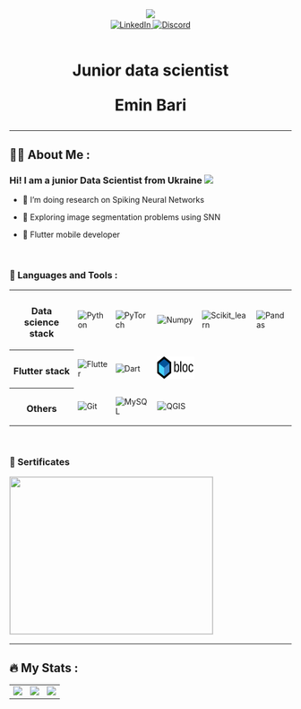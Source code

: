 <div id="header" align="center">
  <img style="border-radius: 4%" src="https://media.giphy.com/media/iHDijVr0gipZhOdMNx/giphy-downsized-large.gif" width="200"/>
  
  <div id="badges">
    <a href="https://www.linkedin.com/in/emin-bariev-8a176321a/">
      <img src="https://img.shields.io/badge/LinkedIn-blue?style=for-the-badge&logo=linkedin&logoColor=white" alt="LinkedIn"/>
    </a>
    <a href="https://discordapp.com/users/692331725467943003">
      <img src="https://img.shields.io/badge/Discord-blueviolet?style=for-the-badge&logo=discord&logoColor=white" alt="Discord"/>
    </a>
  </div>
  <img src="https://komarev.com/ghpvc/?username=eminjosephson&style=flat&color=brightgreen" alt=""/>
  <h1>
    <p>Junior data scientist</p>
    <p>Emin Bari</p>
  </h1>
</div>

---

## 👨‍💻 About Me :
### Hi! I am a junior Data Scientist from  Ukraine <img src="https://media.giphy.com/media/Bdpx4N4DDp1eo7ZjQx/giphy.gif" width="30">

- 🔭 I’m doing research on Spiking Neural Networks

- 🌱 Exploring image segmentation problems using SNN

- 📱 Flutter mobile developer

<br>

### 🔨 Languages and Tools :

<table>
    <tr>
        <th>
            <h3>Data science stack</h3>
        </th>
        <td> 
            <img src="https://cdn.jsdelivr.net/gh/devicons/devicon/icons/python/python-original.svg" title="Python" alt="Python" width="40" height="40"/>
        </td>
        <td>
            <img src="https://cdn.jsdelivr.net/gh/devicons/devicon/icons/pytorch/pytorch-original.svg" title="PyTorch" alt="PyTorch" width="40" height="40"/>
        </td>
        <td>
            <img src="https://cdn.worldvectorlogo.com/logos/numpy.svg" title="Numpy" alt="Numpy" height="40" width="40"/>
        </td>
        <td>
            <img src="https://upload.wikimedia.org/wikipedia/commons/thumb/0/05/Scikit_learn_logo_small.svg/1200px-Scikit_learn_logo_small.svg.png" title="Scikit_learn" alt="Scikit_learn" height="40"/>
        </td>
        <td>
            <img src="https://cdn.jsdelivr.net/gh/devicons/devicon/icons/pandas/pandas-original.svg" title="Pandas" alt="Pandas" height="40"/>
        </td>
    </tr>
    <tr>
        <th>
            <h3>Flutter stack</h3>
        </th>
        <td>
            <img src="https://cdn.jsdelivr.net/gh/devicons/devicon/icons/flutter/flutter-original.svg" title="Flutter" alt="Flutter" width="40" height="40"/>
        </td>
        <td> 
            <img src="https://cdn.jsdelivr.net/gh/devicons/devicon/icons/dart/dart-original.svg" title="Dart" alt="Dart" width="40" height="40"/>
        </td>
        <td> 
            <img src="https://raw.githubusercontent.com/felangel/bloc/master/docs/assets/flutter_bloc_logo_full.png" title="Bloc" alt="Bloc" height="40"/>
        </td>
    </tr>
    <tr>
        <th>
            <h3>Others</h3>
        </th>
        <td>
            <img src="https://cdn.jsdelivr.net/gh/devicons/devicon/icons/git/git-plain.svg" title="Git" alt="Git" width="40" height="40"/>
        </td>
        <td>
            <img src="https://pngimg.com/uploads/mysql/mysql_PNG4.png" title="MySQL" alt="MySQL" width="40" height="40"/>
        </td>
         <td>
            <img src="https://kartoza.com/media/uploads/product/.thumbnails/qgis-icon_big300x300.png/qgis-icon_big300x300-0x300.png" title="QGIS" alt="QGIS" width="40" height="40"/>
        </td>
    </tr>
</table>

<br>

### 🔖 Sertificates
<a href="https://www.coursera.org/account/accomplishments/verify/9NTGPUKMJQXJ">
    <img src="https://s3.amazonaws.com/coursera_assets/meta_images/generated/CERTIFICATE_LANDING_PAGE/CERTIFICATE_LANDING_PAGE~9NTGPUKMJQXJ/CERTIFICATE_LANDING_PAGE~9NTGPUKMJQXJ.jpeg" style="object-fit:cover; width:362px; height:280px; border: solid 1px #CCC"/>
</a>

<br>

---

## 🔥 My Stats :
<table>
    <tr valign=top>
        <td style="border: none!important;">
            <img src="https://github-readme-stats.vercel.app/api?username=EMINBARI&show_icons=true&theme=tokyonight" height=200>
        </td>
        <td style="border: none!important;">
            <img src="https://github-readme-stats.vercel.app/api/top-langs/?username=EMINBARI&layout=compact&theme=tokyonight" height=200>
        </td>
        <td style="border: none!important;">
        <img style="border-radius: 4%" src=" https://media.giphy.com/media/JIX9t2j0ZTN9S/giphy.gif" height=200/>
        </td>
    </tr>
</table>
